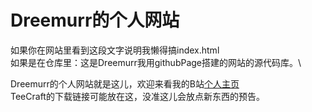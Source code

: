 # Dreemurr的个人网站
如果你在网站里看到这段文字说明我懒得搞index.html\
如果是在仓库里：这是Dreemurr我用githubPage搭建的网站的源代码库。\

Dreemurr的个人网站就是这儿，欢迎来看我的B站[个人主页](https://space.bilibili.com/431064862)\
TeeCraft的下载链接可能放在这，没准这儿会放点新东西的预告。
